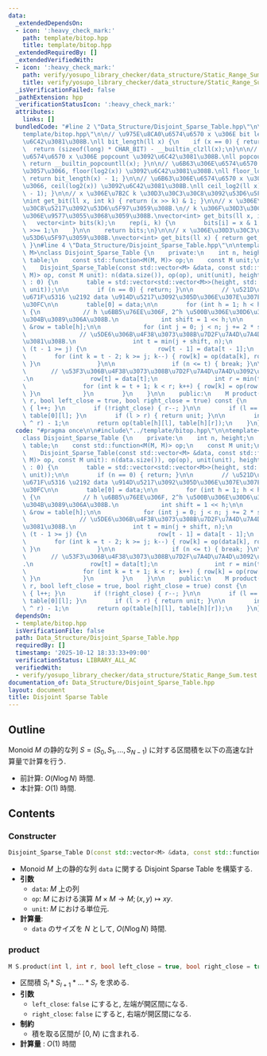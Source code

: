 ```yaml
---
data:
  _extendedDependsOn:
  - icon: ':heavy_check_mark:'
    path: template/bitop.hpp
    title: template/bitop.hpp
  _extendedRequiredBy: []
  _extendedVerifiedWith:
  - icon: ':heavy_check_mark:'
    path: verify/yosupo_library_checker/data_structure/Static_Range_Sum.test.cpp
    title: verify/yosupo_library_checker/data_structure/Static_Range_Sum.test.cpp
  _isVerificationFailed: false
  _pathExtension: hpp
  _verificationStatusIcon: ':heavy_check_mark:'
  attributes:
    links: []
  bundledCode: "#line 2 \"Data_Structure/Disjoint_Sparse_Table.hpp\"\n\n#line 2 \"\
    template/bitop.hpp\"\n\n// \u975E\u8CA0\u6574\u6570 x \u306E bit legnth \u3092\
    \u6C42\u3081\u308B.\nll bit_length(ll x) {\n    if (x == 0) { return 0; }\n  \
    \  return (sizeof(long) * CHAR_BIT) - __builtin_clzll(x);\n}\n\n// \u975E\u8CA0\
    \u6574\u6570 x \u306E popcount \u3092\u6C42\u3081\u308B.\nll popcount(ll x) {\
    \ return __builtin_popcountll(x); }\n\n// \u6B63\u306E\u6574\u6570 x \u306B\u5BFE\
    \u3057\u3066, floor(log2(x)) \u3092\u6C42\u3081\u308B.\nll floor_log2(ll x) {\
    \ return bit_length(x) - 1; }\n\n// \u6B63\u306E\u6574\u6570 x \u306B\u5BFE\u3057\
    \u3066, ceil(log2(x)) \u3092\u6C42\u3081\u308B.\nll ceil_log2(ll x) { return bit_length(x\
    \ - 1); }\n\n// x \u306E\u7B2C k \u30D3\u30C3\u30C8\u3092\u53D6\u5F97\u3059\u308B\
    \nint get_bit(ll x, int k) { return (x >> k) & 1; }\n\n// x \u306E\u30D3\u30C3\
    \u30C8\u5217\u3092\u53D6\u5F97\u3059\u308B.\n// k \u306F\u30D3\u30C3\u30C8\u5217\
    \u306E\u9577\u3055\u3068\u3059\u308B.\nvector<int> get_bits(ll x, int k) {\n \
    \   vector<int> bits(k);\n    rep(i, k) {\n        bits[i] = x & 1;\n        x\
    \ >>= 1;\n    }\n\n    return bits;\n}\n\n// x \u306E\u30D3\u30C3\u30C8\u5217\u3092\
    \u53D6\u5F97\u3059\u308B.\nvector<int> get_bits(ll x) { return get_bits(x, bit_length(x));\
    \ }\n#line 4 \"Data_Structure/Disjoint_Sparse_Table.hpp\"\n\ntemplate<typename\
    \ M>\nclass Disjoint_Sparse_Table {\n    private:\n    int n, height;\n    std::vector<std::vector<M>>\
    \ table;\n    const std::function<M(M, M)> op;\n    const M unit;\n\n    public:\n\
    \    Disjoint_Sparse_Table(const std::vector<M> &data, const std::function<M(M,\
    \ M)> op, const M unit): n(data.size()), op(op), unit(unit), height(n > 0 ? ceil_log2(n)\
    \ : 0) {\n        table = std::vector<std::vector<M>>(height, std::vector<M>(n,\
    \ unit));\n\n        if (n == 0) { return; }\n\n        // \u521D\u6BB5\u306E\u521D\
    \u671F\u5316 \u2192 data \u914D\u5217\u3092\u305D\u306E\u307E\u307E\u30B3\u30D4\
    \u30FC\n\n        table[0] = data;\n\n        for (int h = 1; h < height; h++)\
    \ {\n            // h \u6BB5\u76EE\u306F, 2^h \u500B\u306E\u30D6\u30ED\u30C3\u30AF\
    \u304B\u3089\u306A\u308B.\n            int shift = 1 << h;\n\n            std::vector<M>\
    \ &row = table[h];\n\n            for (int j = 0; j < n; j += 2 * shift) {\n \
    \               // \u5DE6\u306B\u4F38\u3073\u308B\u7D2F\u7A4D\u7A4D\u3092\u6C42\
    \u3081\u308B.\n                int t = min(j + shift, n);\n                if\
    \ (t - 1 >= j) {\n                    row[t - 1] = data[t - 1];\n            \
    \        for (int k = t - 2; k >= j; k--) { row[k] = op(data[k], row[k + 1]);\
    \ }\n                }\n\n                if (n <= t) { break; }\n\n         \
    \       // \u53F3\u306B\u4F38\u3073\u308B\u7D2F\u7A4D\u7A4D\u3092\u6C42\u3081\u308B\
    .\n                row[t] = data[t];\n                int r = min(t + shift, n);\n\
    \                for (int k = t + 1; k < r; k++) { row[k] = op(row[k - 1], data[k]);\
    \ }\n            }\n        }\n    }\n\n    public:\n    M product(int l, int\
    \ r, bool left_close = true, bool right_close = true) const {\n        if (!left_close)\
    \ { l++; }\n        if (!right_close) { r--; }\n\n        if (l == r) { return\
    \ table[0][l]; }\n        if (l > r) { return unit; }\n\n        int h = bit_length(l\
    \ ^ r) - 1;\n        return op(table[h][l], table[h][r]);\n    }\n};\n"
  code: "#pragma once\n\n#include\"../template/bitop.hpp\"\n\ntemplate<typename M>\n\
    class Disjoint_Sparse_Table {\n    private:\n    int n, height;\n    std::vector<std::vector<M>>\
    \ table;\n    const std::function<M(M, M)> op;\n    const M unit;\n\n    public:\n\
    \    Disjoint_Sparse_Table(const std::vector<M> &data, const std::function<M(M,\
    \ M)> op, const M unit): n(data.size()), op(op), unit(unit), height(n > 0 ? ceil_log2(n)\
    \ : 0) {\n        table = std::vector<std::vector<M>>(height, std::vector<M>(n,\
    \ unit));\n\n        if (n == 0) { return; }\n\n        // \u521D\u6BB5\u306E\u521D\
    \u671F\u5316 \u2192 data \u914D\u5217\u3092\u305D\u306E\u307E\u307E\u30B3\u30D4\
    \u30FC\n\n        table[0] = data;\n\n        for (int h = 1; h < height; h++)\
    \ {\n            // h \u6BB5\u76EE\u306F, 2^h \u500B\u306E\u30D6\u30ED\u30C3\u30AF\
    \u304B\u3089\u306A\u308B.\n            int shift = 1 << h;\n\n            std::vector<M>\
    \ &row = table[h];\n\n            for (int j = 0; j < n; j += 2 * shift) {\n \
    \               // \u5DE6\u306B\u4F38\u3073\u308B\u7D2F\u7A4D\u7A4D\u3092\u6C42\
    \u3081\u308B.\n                int t = min(j + shift, n);\n                if\
    \ (t - 1 >= j) {\n                    row[t - 1] = data[t - 1];\n            \
    \        for (int k = t - 2; k >= j; k--) { row[k] = op(data[k], row[k + 1]);\
    \ }\n                }\n\n                if (n <= t) { break; }\n\n         \
    \       // \u53F3\u306B\u4F38\u3073\u308B\u7D2F\u7A4D\u7A4D\u3092\u6C42\u3081\u308B\
    .\n                row[t] = data[t];\n                int r = min(t + shift, n);\n\
    \                for (int k = t + 1; k < r; k++) { row[k] = op(row[k - 1], data[k]);\
    \ }\n            }\n        }\n    }\n\n    public:\n    M product(int l, int\
    \ r, bool left_close = true, bool right_close = true) const {\n        if (!left_close)\
    \ { l++; }\n        if (!right_close) { r--; }\n\n        if (l == r) { return\
    \ table[0][l]; }\n        if (l > r) { return unit; }\n\n        int h = bit_length(l\
    \ ^ r) - 1;\n        return op(table[h][l], table[h][r]);\n    }\n};\n"
  dependsOn:
  - template/bitop.hpp
  isVerificationFile: false
  path: Data_Structure/Disjoint_Sparse_Table.hpp
  requiredBy: []
  timestamp: '2025-10-12 18:33:33+09:00'
  verificationStatus: LIBRARY_ALL_AC
  verifiedWith:
  - verify/yosupo_library_checker/data_structure/Static_Range_Sum.test.cpp
documentation_of: Data_Structure/Disjoint_Sparse_Table.hpp
layout: document
title: Disjoint Sparse Table
---
```


## Outline

Monoid $M$ の静的な列 $S = (S_0, S_1, \dots, S_{N-1})$ に対する区間積を以下の高速な計算量で計算を行う.

* 前計算: $O(N \log N)$ 時間.
* 本計算: $O(1)$ 時間.

## Contents

### Constructer

```cpp
Disjoint_Sparse_Table D(const std::vector<M> &data, const std::function<M(M, M)> op, const M unit)
```

* Monoid $M$ 上の静的な列 `data` に関する Disjoint Sparse Table を構築する.
* **引数**
  * `data`: $M$ 上の列
  * `op`: $M$ における演算 $M \times M \to M; (x, y) \mapsto xy$.
  * `unit`: $M$ における単位元.
* **計算量**:
  * `data` のサイズを $N$ として, $O(N \log N)$ 時間.

### product

```cpp
M S.product(int l, int r, bool left_close = true, bool right_close = true)
```

* 区間積 $S_l * S_{l+1} * \dots * S_r$ を求める.
* **引数**
  * `left_close`: `false` にすると, 左端が開区間になる.
  * `right_close`: `false` にすると, 右端が開区間になる.
* **制約**
  * 積を取る区間が $[0, N)$ に含まれる.
* **計算量** : $O(1)$ 時間
